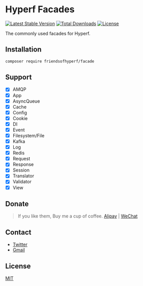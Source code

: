 # Hyperf Facades

[![Latest Stable Version](https://img.shields.io/packagist/v/friendsofhyperf/facade)](https://packagist.org/packages/friendsofhyperf/facade)
[![Total Downloads](https://img.shields.io/packagist/dt/friendsofhyperf/facade)](https://packagist.org/packages/friendsofhyperf/facade)
[![License](https://img.shields.io/packagist/l/friendsofhyperf/facade)](https://github.com/friendsofhyperf/facade)

The commonly used facades for Hyperf.

## Installation

```bash
composer require friendsofhyperf/facade
```

## Support

- [x] AMQP
- [x] App
- [x] AsyncQueue
- [x] Cache
- [x] Config
- [x] Cookie
- [x] DI
- [x] Event
- [x] Filesystem/File
- [x] Kafka
- [x] Log
- [x] Redis
- [x] Request
- [x] Response
- [x] Session
- [x] Translator
- [x] Validator
- [x] View

## Donate

> If you like them, Buy me a cup of coffee. [Alipay](https://hdj.me/images/alipay-min.jpg) | [WeChat](https://hdj.me/images/wechat-pay-min.jpg)

## Contact

- [Twitter](https://twitter.com/huangdijia)
- [Gmail](mailto:huangdijia@gmail.com)

## License

[MIT](LICENSE)

